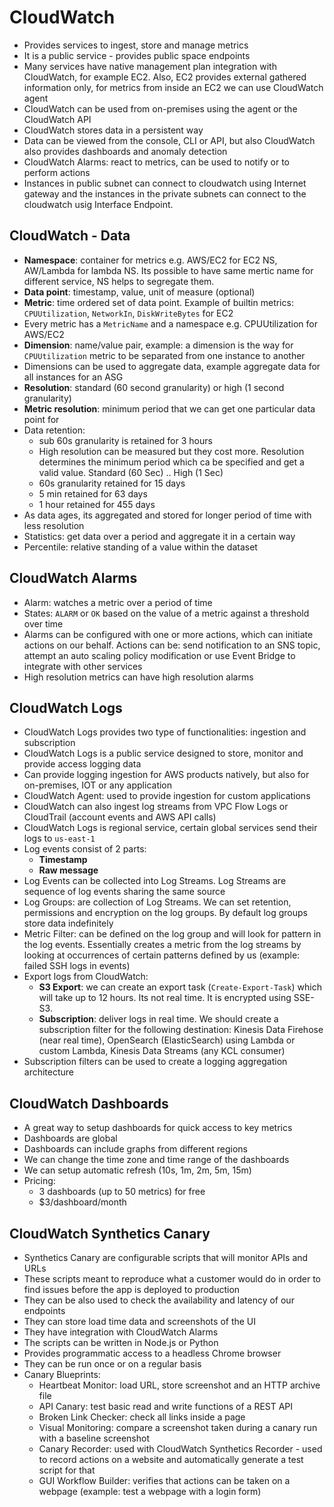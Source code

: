 # CloudWatch

- Provides services to ingest, store and manage metrics
- It is a public service - provides public space endpoints
- Many services have native management plan integration with CloudWatch, for example EC2. Also, EC2 provides external gathered information only, for metrics from inside an EC2 we can use CloudWatch agent
- CloudWatch can be used from on-premises using the agent or the CloudWatch API
- CloudWatch stores data in a persistent way
- Data can be viewed from the console, CLI or API, but also CloudWatch also provides dashboards and anomaly detection
- CloudWatch Alarms: react to metrics, can be used to notify or to perform actions
- Instances in public subnet can connect to cloudwatch using Internet gateway and the instances in the private subnets can connect to the cloudwatch usig Interface Endpoint.

## CloudWatch - Data

- **Namespace**: container for metrics e.g. AWS/EC2 for EC2 NS, AW/Lambda for lambda NS. Its possible to have same mertic name for different service, NS helps to segregate them.
- **Data point**: timestamp, value, unit of measure (optional)
- **Metric**: time ordered set of data point. Example of builtin metrics: `CPUUtilization`, `NetworkIn`, `DiskWriteBytes` for EC2
- Every metric has a `MetricName` and a namespace e.g. CPUUtilization for AWS/EC2
- **Dimension**: name/value pair, example: a dimension is the way for `CPUUtilization` metric to be separated from one instance to another
- Dimensions can be used to aggregate data, example aggregate data for all instances for an ASG
- **Resolution**: standard (60 second granularity) or high (1 second granularity)
- **Metric resolution**: minimum period that we can get one particular data point for
- Data retention:
    - sub 60s granularity is retained for 3 hours
    - High resolution can be measured but they cost more. Resolution determines the minimum period which ca be specified and get a valid value. Standard (60 Sec) .. High (1 Sec)
    - 60s granularity retained for 15 days
    - 5 min retained for 63 days
    - 1 hour retained for 455 days
- As data ages, its aggregated and stored for longer period of time with less resolution
- Statistics: get data over a period and aggregate it in a certain way
- Percentile: relative standing of a value within the dataset

## CloudWatch Alarms

- Alarm: watches a metric over a period of time
- States: `ALARM` or `OK` based on the value of a metric against a threshold over time
- Alarms can be configured with one or more actions, which can initiate actions on our behalf. Actions can be: send notification to an SNS topic, attempt an auto scaling policy modification or use Event Bridge to integrate with other services
- High resolution metrics can have high resolution alarms

## CloudWatch Logs

- CloudWatch Logs provides two type of functionalities: ingestion and subscription
- CloudWatch Logs is a public service designed to store, monitor and provide access logging data
- Can provide logging ingestion for AWS products natively, but also for on-premises, IOT or any application
- CloudWatch Agent: used to provide ingestion for custom applications
- CloudWatch can also ingest log streams from VPC Flow Logs or CloudTrail (account events and AWS API calls)
- CloudWatch Logs is regional service, certain global services send their logs to `us-east-1`
- Log events consist of 2 parts:
    - **Timestamp**
    - **Raw message**
- Log Events can be collected into Log Streams. Log Streams are sequence of log events sharing the same source
- Log Groups: are collection of Log Streams. We can set retention, permissions and encryption on the log groups. By default log groups store data indefinitely
- Metric Filter: can be defined on the log group and will look for pattern in the log events. Essentially creates a metric from the log streams by looking at occurrences of certain patterns defined by us (example: failed SSH logs in events)
- Export logs from CloudWatch:
    - **S3 Export**: we can create an export task (`Create-Export-Task`) which will take up to 12 hours. Its not real time. It is encrypted using SSE-S3.
    - **Subscription**: deliver logs in real time. We should create a subscription filter for the following destination: Kinesis Data Firehose (near real time), OpenSearch (ElasticSearch) using Lambda or custom Lambda, Kinesis Data Streams (any KCL consumer)
- Subscription filters can be used to create a logging aggregation architecture

## CloudWatch Dashboards

- A great way to setup dashboards for quick access to key metrics
- Dashboards are global
- Dashboards can include graphs from different regions
- We can change the time zone and time range of the dashboards
- We can setup automatic refresh (10s, 1m, 2m, 5m, 15m)
- Pricing:
    - 3 dashboards (up to 50 metrics) for free
    - $3/dashboard/month

## CloudWatch Synthetics Canary

- Synthetics Canary are configurable scripts that will monitor APIs and URLs
- These scripts meant to reproduce what a customer would do in order to find issues before the app is deployed to production
- They can be also used to check the availability and latency of our endpoints
- They can store load time data and screenshots of the UI
- They have integration with CloudWatch Alarms
- The scripts can be written in Node.js or Python
- Provides programmatic access to a headless Chrome browser
- They can be run once or on a regular basis
- Canary Blueprints:
    - Heartbeat Monitor: load URL, store screenshot and an HTTP archive file
    - API Canary: test basic read and write functions of a REST API
    - Broken Link Checker: check all links inside a page
    - Visual Monitoring: compare a screenshot taken during a canary run with a baseline screenshot
    - Canary Recorder: used with CloudWatch Synthetics Recorder - used to record actions on a website and automatically generate a test script for that
    - GUI Workflow Builder: verifies that actions can be taken on a webpage (example: test a webpage with a login form)